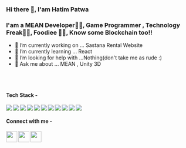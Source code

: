 ### Hi there 👋, I'am Hatim Patwa

### I'am a MEAN Developer🐍🐍, Game Programmer , Technology Freak🤑🤑, Foodiee 🍔🍕, Know some Blockchain too!!
<!--
**HatimPatwa/HatimPatwa** is a ✨ _special_ ✨ repository because its `README.md` (this file) appears on your GitHub profile.--!>

<ul type="filled">
<li>🔭 I’m currently working on ... Sastana Rental Website </li>
<li> 🌱 I’m currently learning ... React</li>
 <li>🤔 I’m looking for help with ...Nothing(don't take me as rude :)</li>
<li>💬 Ask me about ... MEAN  , Unity 3D</li>
</ul>
<br>
<br>
<h4> Tech Stack - </h4>
<img align = "left" src="https://img.shields.io/badge/angular-%23DD0031.svg?style=for-the-badge&logo=angular&logoColor=white">
<img align = "left"  src="https://img.shields.io/badge/react-%2320232a.svg?style=for-the-badge&logo=react&logoColor=%2361DAFB">
<img align = "left" src="https://img.shields.io/badge/MongoDB-%234ea94b.svg?style=for-the-badge&logo=mongodb&logoColor=white">
<img align = "left" src="https://img.shields.io/badge/javascript-%23323330.svg?style=for-the-badge&logo=javascript&logoColor=%23F7DF1E">
<img align = "left" src="https://img.shields.io/badge/typescript-%23007ACC.svg?style=for-the-badge&logo=typescript&logoColor=white">
<img align = "left" src="https://img.shields.io/badge/node.js-6DA55F?style=for-the-badge&logo=node.js&logoColor=white">
<img align = "left" src="https://img.shields.io/badge/git-%23F05033.svg?style=for-the-badge&logo=git&logoColor=white">
<img align = "left" src="https://img.shields.io/badge/c%23-%23239120.svg?style=for-the-badge&logo=c-sharp&logoColor=white">
<img align = "left" src="https://img.shields.io/badge/Linux-FCC624?style=for-the-badge&logo=linux&logoColor=black">
<img align = "left" src="https://img.shields.io/badge/web3.js-F16822?style=for-the-badge&logo=web3.js&logoColor=white">
<img src="https://img.shields.io/badge/Ethereum-3C3C3D?style=for-the-badge&logo=Ethereum&logoColor=white">

<h4>Connect with me - </h4>
<a href = "https://www.facebook.com/hatim.patwa.9/">
<img align = "left" width='30px' src="https://skillicons.dev/icons?i=linkedin">
</a>
<a href =  "https://www.instagram.com/hatim_p_1603/"> 
<img  align = "left" width='30px' src="https://skillicons.dev/icons?i=instagram">
</a>
<a href = "https://github.com/HatimPatwa">
<img align = "left" width='30px' src="https://skillicons.dev/icons?i=github">
</a>


